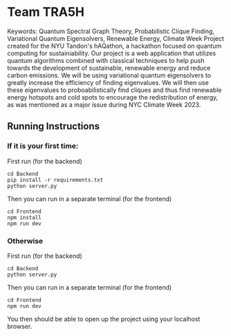 # Team TRA5H
Keywords: Quantum Spectral Graph Theory, Probabilistic Clique Finding, Variational Quantum Eigensolvers, Renewable Energy, Climate Week
Project created for the NYU Tandon's hAQathon, a hackathon focused on quantum computing for sustainiability. Our project is a web application that utilizes quantum algorithms combined with classical techniques to help push towards the development of sustainable, renewable energy and reduce carbon emissions. We will be using variational quantum eigensolvers to greatly increase the efficiency of finding eigenvalues. We will then use these eigenvalues to proboabilistically find cliques and thus find renewable energy hotspots and cold spots to encourage the redistribution of energy, as was mentioned as a major issue during NYC Climate Week 2023.

## Running Instructions

### If it is your first time:
First run (for the backend)
```
cd Backend
pip install -r requirements.txt
python server.py
```

Then you can run in a separate terminal (for the frontend)
```
cd Frontend
npm install
npm run dev
```

### Otherwise
First run (for the backend)
```
cd Backend
python server.py
```

Then you can run in a separate terminal (for the frontend)
```
cd Frontend
npm run dev
```

You then should be able to open up the project using your localhost browser.